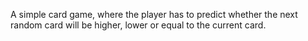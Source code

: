 A simple card game, where the player has to predict whether the next random card will be higher, lower or equal to the current card.
